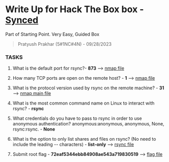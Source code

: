 # Write Up for Hack The Box box - [Synced](https://app.hackthebox.com/starting-point?tier=0)

Part of Starting Point. Very Easy, Guided Box

> Pratyush Prakhar (5#1NC#4N) - 09/28/2023


### TASKS

1. What is the default port for rsync?- **873** --> [nmap file](rustscan/intial.nmap)

2. How many TCP ports are open on the remote host? - **1** --> [nmap file](rustscan/all.nmap)

3. What is the protocol version used by rsync on the remote machine? - **31** --> [nmap main file](rustscan/main.nmap)

4. What is the most common command name on Linux to interact with rsync? - **rsync**

5. What credentials do you have to pass to rsync in order to use anonymous authentication? anonymous:anonymous, anonymous, None, rsync:rsync. - **None**

6. What is the option to only list shares and files on rsync? (No need to include the leading -- characters) - **list-only** --> [rsync file](rsync/commands.md)

7. Submit root flag - **72eaf5344ebb84908ae543a719830519** --> [flag file](rsync/public/flag.txt)

